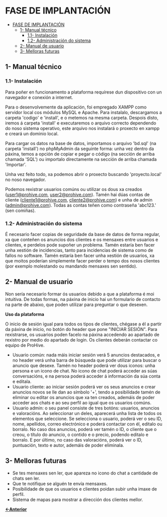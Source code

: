 # FASE DE IMPLANTACIÓN

- [FASE DE IMPLANTACIÓN](#fase-de-implantación)
  - [1- Manual técnico](#1--manual-técnico)
    - [1.1- Instalación](#11--instalación)
    - [1.2- Administración do sistema](#12--administración-do-sistema)
  - [2- Manual de usuario](#2--manual-de-usuario)
  - [3- Melloras futuras](#3--melloras-futuras)

## 1- Manual técnico

### 1.1- Instalación

Para poñer en funcionamento a plataforma requírese dun dispositivo con un navegador e conexión a internet.

Para o desenvolvemente da aplicación, foi empregado XAMPP como servidor local cos módulos MySQL e Apache. Para instalalo, descargamos a carpeta 'codigo' e 'install', e o metemos na mesma carpeta. Despois disto, iremos á carpeta 'install' e executaremos o arquivo correcto dependendo do noso sistema operativo, este arquivo nos instalará o proxecto en xampp e creará un dominio local.

Para cargar os datos na base de datos, importamos o arquivo 'bd.sql' (na carpeta 'install') no phpMyAdmin da seguinte forma: unha vez dentro da páxina, temos a opción de copiar e pegar o código (na sección de arriba chamada 'SQL') ou importalo directamente na sección de arriba chamada 'Importar'.

Unha vez feito todo, xa podemos abrir o proxecto buscando 'proyecto.local' no noso navegador.

Podemos rexistrar usuarios comúns ou utilizar os dous xa creados (user1@prohive.com, user2@prohive.com). Tamén hai dúas contas de cliente (cliente1@prohive.com, cliente2@prohive.com) e unha de admin (admin@prohive.com).
Todas as contas teñen como contraseña 'abc123.' (sen comiñas).

### 1.2- Administración do sistema

É necesario facer copias de seguridade da base de datos de forma regular, xa que conteñen os anuncios dos clientes e os mensaxes entre usuarios e clientes, e perdelos pode supoñer un problema. Tamén estaría ben facer unha xestión de incidencias, tanto para incidencias de sistema como de fallos no software.
Tamén estaría ben facer unha xestión de usuarios, xa que moitos poderían simplemente facer perder o tempo dos nosos clientes (por exemplo molestando ou mandando mensaxes sen sentido).

## 2- Manual de usuario

Non sería necesario formar ós usuarios debido a que a plataforma é moi intuitiva. De todas formas, na páxina de inicio hai un formulario de contacto na parte de abaixo, que poden utilizar para preguntar o que desexen.

**Uso da plataforma**

O inicio de sesión igual para todos os tipos de clientes, chégase a él a partir da páxina de inicio, no botón do header que pone "INICIAR SESIÓN". Para rexistrarse, os usuarios poden facelo na páxina accedendo ao apartado de rexistro por medio do apartado de login. Os clientes deberán contactar co equipo de ProHive.

- Usuario común: nada máis iniciar sesión verá 5 anuncios destacados, e no header verá unha barra de búsqueda que pode utilizar para buscar o anuncio que desexe. Tamén no header poderá ver dous iconos: unha persona e un icono de chat. No icono de chat poderá acceder as súas conversacións, e na persoa poderá acceder á información da súa conta e editala.
- Usuario cliente: ao iniciar sesión poderá ver os seus anuncios e crear anuncios novos se lle dan ao símbolo '+', tendo a posibilidade tamén de eliminar ou editar os anuncios que xa ten creados, ademáis de poder acceder aos chats e ao seu perfil ao igual que os usuarios comúns.
- Usuario admin: o seu panel consiste de tres botóns: usuarios, anuncios e valoracións. Ao seleccionar un deles, aparecerá unha lista de todos os elementos que seleccione. Se selecciona o usuario, poderá ver o seu ID, nome, apellidos, correo electrónico e poderá contactar con él, editalo ou borralo. No caso dos anuncios, poderá ver tamén o ID, o cliente que o creou, o título do anuncio, o contido e o precio, podendo editalo e borralo. E por último, no caso das valoracións, poderá ver o ID, puntuación, texto e autor, ademáis de poder eliminala.

## 3- Melloras futuras

- Se tes mensaxes sen ler, que apareza no icono do chat a cantidade de chats sen ler.
- Que te notifique se alguén te envía mensaxes.
- Posibilidade de que os usuarios e clientes poidan subir unha imaxe de perfil.
- Sistema de mapas para mostrar a dirección dos clientes mellor.

[**<-Anterior**](../../README.md)
